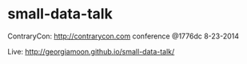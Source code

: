 small-data-talk
============

ContraryCon: http://contrarycon.com conference @1776dc
8-23-2014

Live: http://georgiamoon.github.io/small-data-talk/
